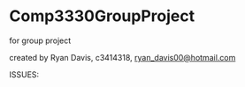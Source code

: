 # Comp3330GroupProject
for group project


created by Ryan Davis, c3414318, ryan_davis00@hotmail.com

ISSUES:
